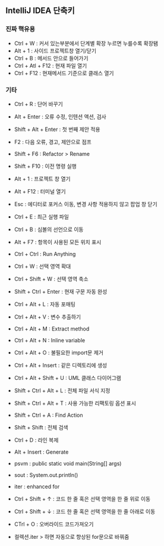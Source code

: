 ## IntelliJ IDEA 단축키

### 진짜 핵유용
- Ctrl + W : 커서 있는부분에서 단계별 확장 누르면 누를수록 확장됌
- Alt + 1 : 사이드 프로젝트창 열기/닫기
- Ctrl + B : 메서드 안으로 들어가기
- Ctrl + Atl + F12 : 현재 파일 열기
- Ctrl + F12 : 현재메서드 기준으로 클래스 열기


### 기타
- Ctrl + R : 단어 바꾸기
- Alt + Enter : 오류 수정, 인텐션 액션, 검사
- Shift + Alt + Enter : 첫 번째 제안 적용
- F2 : 다음 오류, 경고, 제안으로 점프
- Shift + F6 : Refactor > Rename
- Shift + F10 : 이전 명령 실행
- Alt + 1 : 프로젝트 창 열기
- Alt + F12 : 터미널 열기
- Esc : 에디터로 포커스 이동, 변경 사항 적용하지 않고 팝업 창 닫기

- Ctrl + E : 최근 실행 파일 
- Ctrl + B : 심볼의 선언으로 이동
- Alt + F7 : 항목이 사용된 모든 위치 표시
- Ctrl + Ctrl : Run Anything
- Ctrl + W : 선택 영역 확대
- Ctrl + Shift + W : 선택 영역 축소
- Shift + Ctrl + Enter : 현재 구문 자동 완성
- Ctrl + Alt + L : 자동 포매팅
- Ctrl + Alt + V : 변수 추출하기
- Ctrl + Alt + M : Extract method
- Ctrl + Alt + N : Inline variable
- Ctrl + Alt + O : 불필요한 import문 제거
- Ctrl + Alt + Insert : 같은 디렉토리에 생성
- Ctrl + Alt + Shift + U : UML 클래스 다이어그램
- Shift + Ctrl + Alt + L : 전체 파일 서식 지정
- Shift + Ctrl + Alt + T : 사용 가능한 리팩토링 옵션 표시
- Shift + Ctrl + A : Find Action
- Shift + Shift : 전체 검색
- Ctrl + D : 라인 복제
- Alt + Insert : Generate
- psvm : public static void main(String[] args)
- sout : System.out.println()
- iter : enhanced for
- Ctrl + Shift + ↑ : 코드 한 줄 혹은 선택 영역을 한 줄 위로 이동
- Ctrl + Shift + ↓ : 코드 한 줄 혹은 선택 영역을 한 줄 아래로 이동

- CTrl + O : 오버라이드 코드가져오기

- 컬렉션.iter > 하면 자동으로 향상된  for문으로 바꿔줌
